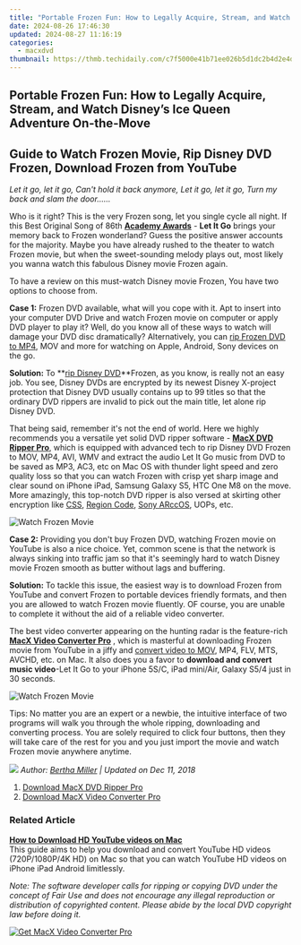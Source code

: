 ```yaml
---
title: "Portable Frozen Fun: How to Legally Acquire, Stream, and Watch Disney’s Ice Queen Adventure On-the-Move"
date: 2024-08-26 17:46:30
updated: 2024-08-27 11:16:19
categories:
  - macxdvd
thumbnail: https://thmb.techidaily.com/c7f5000e41b71ee026b5d1dc2b4d2e4d8155a2a1a3717610151f0f8cc3caeaae.jpg
---
```


## Portable Frozen Fun: How to Legally Acquire, Stream, and Watch Disney’s Ice Queen Adventure On-the-Move

## Guide to Watch Frozen Movie, Rip Disney DVD Frozen, Download Frozen from YouTube 

 _Let it go, let it go, Can't hold it back anymore, Let it go, let it go, Turn my back and slam the door……_

Who is it right? This is the very Frozen song, let you single cycle all night. If this Best Original Song of 86th **[Academy Awards](https://tools.techidaily.com/macxdvd/products/)** \- **Let It Go** brings your memory back to Frozen wonderland? Guess the positive answer accounts for the majority. Maybe you have already rushed to the theater to watch Frozen movie, but when the sweet-sounding melody plays out, most likely you wanna watch this fabulous Disney movie Frozen again.

To have a review on this must-watch Disney movie Frozen, You have two options to choose from.

**Case 1:** Frozen DVD available, what will you cope with it. Apt to insert into your computer DVD Drive and watch Frozen movie on computer or apply DVD player to play it? Well, do you know all of these ways to watch will damage your DVD disc dramatically? Alternatively, you can [rip Frozen DVD to MP4](https://tools.techidaily.com/macxdvd/products/), MOV and more for watching on Apple, Android, Sony devices on the go. 

**Solution:** To **[rip Disney DVD](https://tools.techidaily.com/macxdvd/products/)**Frozen, as you know, is really not an easy job. You see, Disney DVDs are encrypted by its newest Disney X-project protection that Disney DVD usually contains up to 99 titles so that the ordinary DVD rippers are invalid to pick out the main title, let alone rip Disney DVD. 

That being said, remember it's not the end of world. Here we highly recommends you a versatile yet solid DVD ripper software - **[MacX DVD Ripper Pro](https://tools.techidaily.com/macxdvd/products/)**, which is equipped with advanced tech to rip Disney DVD Frozen to MOV, MP4, AVI, WMV and extract the audio Let It Go music from DVD to be saved as MP3, AC3, etc on Mac OS with thunder light speed and zero quality loss so that you can watch Frozen with crisp yet sharp image and clear sound on iPhone iPad, Samsung Galaxy S5, HTC One M8 on the move. More amazingly, this top-notch DVD ripper is also versed at skirting other encryption like [CSS](https://tools.techidaily.com/macxdvd/products/), [Region Code](https://tools.techidaily.com/macxdvd/products/), [Sony ARccOS](https://tools.techidaily.com/macxdvd/products/), UOPs, etc. 

![Watch Frozen Movie](https://www.macxdvd.com/mac-dvd-video-converter-how-to/article-image/wz-watch-frozen-movie-040902.png)

**Case 2:** Providing you don't buy Frozen DVD, watching Frozen movie on YouTube is also a nice choice. Yet, common scene is that the network is always sinking into traffic jam so that it's seemingly hard to watch Disney movie Frozen smooth as butter without lags and buffering.

**Solution:** To tackle this issue, the easiest way is to download Frozen from YouTube and convert Frozen to portable devices friendly formats, and then you are allowed to watch Frozen movie fluently. OF course, you are unable to complete it without the aid of a reliable video converter.

 The best video converter appearing on the hunting radar is the feature-rich **[MacX Video Converter Pro](https://tools.techidaily.com/macxdvd/products/)** , which is masterful at downloading Frozen movie from YouTube in a jiffy and [convert video to MOV](https://tools.techidaily.com/macxdvd/products/), MP4, FLV, MTS, AVCHD, etc. on Mac. It also does you a favor to **download and convert music video**\-Let It Go to your iPhone 5S/C, iPad mini/Air, Galaxy S5/4 just in 30 seconds. 

![Watch Frozen Movie](https://www.macxdvd.com/mac-dvd-video-converter-how-to/article-image/zxh-mvcp-070401.png)

Tips: No matter you are an expert or a newbie, the intuitive interface of two programs will walk you through the whole ripping, downloading and converting process. You are solely required to click four buttons, then they will take care of the rest for you and you just import the movie and watch Frozen movie anywhere anytime.

_![](https://www.macxdvd.com/mac-dvd-video-converter-how-to/../image-style/article-seo/icon1.png) Author: [Bertha Miller](https://www.linkedin.com/in/bertha-miller-7a324990/) | Updated on Dec 11, 2018_

1. [Download MacX DVD Ripper Pro](https://tools.techidaily.com/macxdvd/products/)
2. [Download MacX Video Converter Pro](https://tools.techidaily.com/macxdvd/products/)

### Related Article

**[How to Download HD YouTube videos on Mac](https://tools.techidaily.com/macxdvd/products/)**  
 This guide aims to help you download and convert YouTube HD videos (720P/1080P/4K HD) on Mac so that you can watch YouTube HD videos on iPhone iPad Android limitlessly.

_Note: The software developer calls for ripping or copying DVD under the concept of Fair Use and does not encourage any illegal reproduction or distribution of copyrighted content. Please abide by the local DVD copyright law before doing it._ 

[![Get MacX Video Converter Pro](https://www.macxdvd.com/mac-dvd-video-converter-how-to/../adv/mvcp-banner-r.jpg)](https://tools.techidaily.com/macxdvd/products/)

<ins class="adsbygoogle"
     style="display:block"
     data-ad-format="autorelaxed"
     data-ad-client="ca-pub-7571918770474297"
     data-ad-slot="1223367746"></ins>



<ins class="adsbygoogle"
     style="display:block"
     data-ad-client="ca-pub-7571918770474297"
     data-ad-slot="8358498916"
     data-ad-format="auto"
     data-full-width-responsive="true"></ins>
